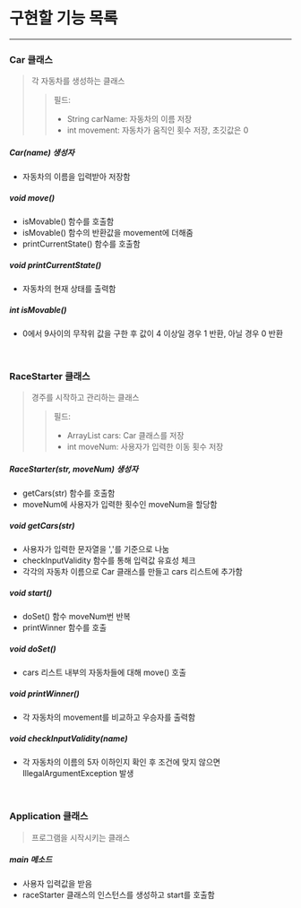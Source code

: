 # 구현할 기능 목록
<hr/>

### Car 클래스
> 각 자동차를 생성하는 클래스
> > 필드:
> > + String carName: 자동차의 이름 저장
> > + int movement: 자동차가 움직인 횟수 저장, 초깃값은 0

##### Car(name) 생성자
+ 자동차의 이름을 입력받아 저장함

##### void move()
+ isMovable() 함수를 호출함
+ isMovable() 함수의 반환값을 movement에 더해줌
+ printCurrentState() 함수를 호출함

##### void printCurrentState()
+ 자동차의 현재 상태를 출력함

##### int isMovable()
+ 0에서 9사이의 무작위 값을 구한 후 값이 4 이상일 경우 1 반환, 아닐 경우 0 반환

<br/>

### RaceStarter 클래스
> 경주를 시작하고 관리하는 클래스
> > 필드: 
> > + ArrayList cars: Car 클래스를 저장
> > + int moveNum: 사용자가 입력한 이동 횟수 저장

##### RaceStarter(str, moveNum) 생성자
+ getCars(str) 함수를 호출함
+ moveNum에 사용자가 입력한 횟수인 moveNum을 할당함

##### void getCars(str)
+ 사용자가 입력한 문자열을 ','를 기준으로 나눔
+ checkInputValidity 함수를 통해 입력값 유효성 체크
+ 각각의 자동차 이름으로 Car 클래스를 만들고 cars 리스트에 추가함

##### void start()
+ doSet() 함수 moveNum번 반복
+ printWinner 함수를 호출

##### void doSet()
+ cars 리스트 내부의 자동차들에 대해 move() 호출

##### void printWinner()
+ 각 자동차의 movement를 비교하고 우승자를 출력함

##### void checkInputValidity(name)
+ 각 자동차의 이름의 5자 이하인지 확인 후 조건에 맞지 않으면 IllegalArgumentException 발생

<br/>

### Application 클래스
> 프로그램을 시작시키는 클래스

##### main 메소드
+ 사용자 입력값을 받음
+ raceStarter 클래스의 인스턴스를 생성하고 start를 호출함